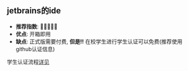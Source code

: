 ## jetbrains的ide

- **推荐指数**: 🌟🌟🌟🌟🌟
- **优点**:  开箱即用
- **缺点**: 正式版需要付费, **但是!!** 在校学生进行学生认证可以免费(推荐使用github认证信息)


学生认证流程[详见](../campus/学生认证.md)